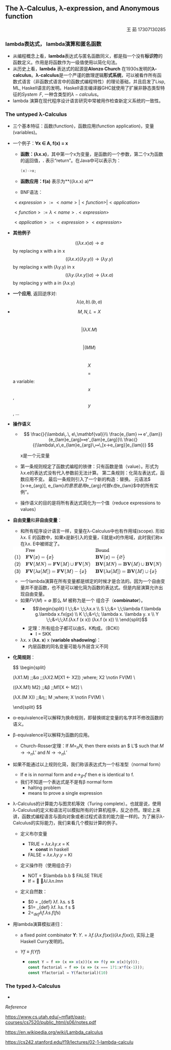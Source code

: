 ## The λ-Calculus, λ-expression,  and Anonymous function

<p align=right>王  茹 17307130285</p>

### lambda表达式， lambda演算和匿名函数

- 从编程概念上看，**lambda**表达式与匿名函数同义，都是指一个没有**标识符**的函数定义。作用是将函数作为一级值使用以简化句法。
- 从历史上看，**lambda** 表达式的起源是**Alonzo Church** 在1930s发明的**λ-calculus**。**λ-calculus**是一个严谨的数理逻辑**形式系统**，可以被看作所有函数式语言（非函数式语言中的函数式编程特性）的理论基础，并且启发了Lisp, ML, Haskell语言的发明。Haskell语言编译器GHC就使用了扩展非静态类型特征的$System\;\, F$, 一种含类型的$\lambda-calculus$。
- lambda 演算在现代程序设计语言研究中常被用作检查新定义系统的一致性。

### The untyped λ-Calculus

- 三个基本特征：函数(function)，函数应用(function application)，变量(variables)。

- 一个例子：**∀x ∈ A, f(x) = x**

  - **函数：(λx.x)**，其中第一个x为变量，是函数的一个参数，第二个x为函数的返回值，**.** 表示“return”。在Java中可以表示为：

    ```java
    (x)->x;
    ```

  - **函数应用：f(a)** 表示为**((λx.x) a)** 

  -  BNF语法：

    $<expression> := <name> | <function> | <application>$

    $<function> := λ<name>.<expression>$

    $<application> := <expression><expression>$

- **其他例子**

  $$((λx.x) a) → a $$                       by replacing x with a in x 
  $$((λx.x) (λy.y)) → (λy.y)$$    by replacing x with (λy.y) in x 
  $$((λy.(λx.y)) a) → (λx.a)$$    by replacing y with a in (λx.y)

- **一个应用**, 返回逆序对: $$λ (a,b) . (b,a)$$

- $$M, N, L = X $$

  ​				$$| (λX.M) $$		

  ​	  	      $$ | (M M)$$

  ​      $$ X $$      $$= $$  a variable: $$ x$$, $$y$$, ...

- **操作语义**

  - $$
  \frac{}{\lambda\,.\, e\,\mathbf{val}}\\
    \frac{e_{lam} ↦ e'_{lam}}{e_{lam}e_{arg}↦e'_{lam}e_{arg}}\\
  \frac{}{(\lambda\,x\,e_{lam}e_{arg}\,↦\,[x→e_{arg}]e_{lam})}
    $$

    x是一个元变量

  - 第一条规则规定了函数式编程的铁律：只有函数是值（value）。形式为λx.e的表达式没有代入参数前无法计算。
    第二条规则：化简左表达式，函数应用不变。
    最后一条规则引入了一个新的构造：替换。 元语法$ [x→e_{arg}]\, e_{lam}$的意思是用$e_{arg}$代替x在$e_{lam}$中的所有实例”。

  - 操作语义的目的是将所有表达式简化为一个值（reduce expressions to values）

- **自由变量**和**非自由变量**：

  - 和所有程序设计语言一样，变量在λ-Calculus中也有作用域(scope). 形如λx. E 的函数中，如果x是新引入的变量，E就是x的作用域，此时我们称x在λx. E中被绑定了。

  <img src="lambda calculus.assets/free.png" alt="free" style="zoom:100%;" />

  

  - 一个lambda演算在所有变量都是绑定的时候才是合法的。因为一个自由变量并不是函数，也不是可以被化简为函数的表达式。但是内层演算允许出现自由变量。
  - 如果$FV(M)=∅$ 那么 $M$ 被称为是一个 组合子（**combinator**）。
    - $$\begin{split} I \;\;&= \;\;λx.x  \\ S \;\;&= \;\;\lambda f.\lambda g.\lambda x.fx(gx) \\ K \;\;&=\;\; \lambda x. \lambda y. x \\ Y \;\;&=\;\;λf.(λx.f (x x)) (λx.f (x x))  \\ \end{split}$$
    - 定理：所有组合子都可以由S，K构成。（BCKI）
      - I = SKK
  - λx. x (**λx. x**) x (**variable shadowing**)：
    - 内层函数的同名变量可能与外层含义不同

- **化简规则**：

  
  $$
  \begin{split}
  
  (λX1.M) \;\;&α \;\;(λX2.M[X1 ← X2]) \;where\;  X2 \notin FV(M) \\
  
  ((λX.M1) M2) \;\;&β \;\;M1[X ← M2] \\
  
  (λX.(M X)) \;\;&η\;\; M \;where\; X \notin FV(M) \\
  
  \end{split}
  $$

- α-equivalence可以解释为换命规则，即替换绑定变量的名字并不修改函数的语义。

- β-equivalence可以解释为函数的应用。

  -  Church-Rosser定理：If $M =_n N$, then there exists an $ L'$  such that $M →→_n L'$  and $N →→_n L'$ 

- 如果不能通过以上规则化简，我们称该表达式为一个标准型（normal form）

  - If e is in normal form and $e →_{β*} f$ then e is identical to f.
  - 我们不知道一个表达式是不是有β normal form
    - halting problem
    - means to prove a single expression 

- λ-Calculus的计算能力与图灵机等效（Turing complete）。也就是说，使用λ-Calculus的定义和语法可以模拟所有的计算机程序，反之亦然。理论上来讲，函数式编程语言与面向对象或者过程式语言的能力是一样的。为了展示λ-Calculus的实际能力，我们来看几个模拟计算的例子。

  - 定义布尔变量

    - TRUE = $\lambda x. \lambda y. x$ = K
      - **const** in haskell
    - FALSE = $\lambda x. \lambda y. y$ = KI
  - 定义操作符（使用组合子）
    - NOT = $\lambda b.b $ FALSE TRUE​
    - If =  $\lambda l. \lambda n.lmn$
  - 定义自然数：
    - $0 = _{def} λf. λs. s $
    - $1= _{def} λf. λs. f s $
    - $2= _{def} λf. λs. f (f s)$
  
- 用lambda演算模拟递归：
  
  - a fixed point combinator **Y**:   $Y .= λf.(λx.f (x x)) (λx.f (x x))$, 实际上是Haskell Curry发明的。
  
  - $Y f ≡ f (Y f )$
  
    - ```javascript
      const Y = f => (x => x(x))(x => f(y => x(x)(y)));
      const factorial = f => (x => (x === 1?1:x*f(x-1)));
      const Yfactorial = Y(factorial)(10)
      ```

### The typed λ-Calculus

- 


$Reference$


https://www.cs.utah.edu/~mflatt/past-courses/cs7520/public_html/s06/notes.pdf

https://en.wikipedia.org/wiki/Lambda_calculus

https://cs242.stanford.edu/f19/lectures/02-1-lambda-calculu
